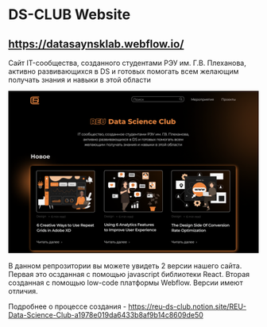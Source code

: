 # DS-CLUB Website
## https://datasaynsklab.webflow.io/

Сайт IT-сообщества, созданного студентами РЭУ им. Г.В. Плеханова, активно развивающихся в DS и готовых помогать всем желающим получать знания и навыки в этой области

![alt text](Photos/main_page.png "Главная страничка сайта")

В данном репрозитории вы можете увидеть 2 версии нашего сайта. Первая это осзданная с помощью javascript библиотеки React. Вторая созданная с помощью low-code платформы Webflow. Версии имеют отличия.

Подробнее о процессе создания - https://reu-ds-club.notion.site/REU-Data-Science-Club-a1978e019da6433b8af9b14c8609de50
